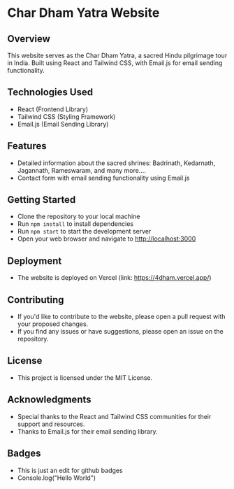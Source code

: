 # Char Dham Yatra Website

## Overview

This website serves as the Char Dham Yatra, a sacred Hindu pilgrimage tour in India. Built using React and Tailwind CSS, with Email.js for email sending functionality.

## Technologies Used

- React (Frontend Library)
- Tailwind CSS (Styling Framework)
- Email.js (Email Sending Library)

## Features

- Detailed information about the sacred shrines: Badrinath, Kedarnath, Jagannath, Rameswaram, and many more....
- Contact form with email sending functionality using Email.js

## Getting Started

- Clone the repository to your local machine
- Run `npm install` to install dependencies
- Run `npm start` to start the development server
- Open your web browser and navigate to [http://localhost:3000](http://localhost:3000)

## Deployment

- The website is deployed on Vercel (link: https://4dham.vercel.app/)

## Contributing

- If you'd like to contribute to the website, please open a pull request with your proposed changes.
- If you find any issues or have suggestions, please open an issue on the repository.

## License

- This project is licensed under the MIT License.

## Acknowledgments

- Special thanks to the React and Tailwind CSS communities for their support and resources.
- Thanks to Email.js for their email sending library.

## Badges
- This is just an edit for github badges
- Console.log("Hello World")
